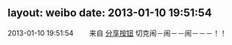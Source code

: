 layout: weibo
date: 2013-01-10 19:51:54
---
2013-01-10 19:51:54  &nbsp;&nbsp;&nbsp;&nbsp;&nbsp;&nbsp; 来自 <a href="http://app.weibo.com/t/feed/cUcI1A" rel="nofollow">分享按钮</a>
切克闹－闹－－闹－－－！！ ​​​
